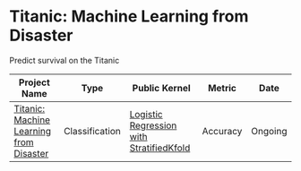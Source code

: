 # Titanic: Machine Learning from Disaster
Predict survival on the Titanic

| Project Name | Type  | Public Kernel | Metric | Date |
| ------ | ------ | ------ | ------ | ------ | 
|[Titanic: Machine Learning from Disaster](https://www.kaggle.com/c/titanic)| Classification | [Logistic Regression with StratifiedKfold](https://www.kaggle.com/sudhirnl7/logistic-regression-with-stratifiedkfold) | Accuracy | Ongoing|
